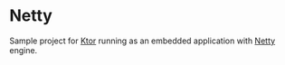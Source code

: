 # Netty

Sample project for [Ktor](http://ktor.io) running as an embedded application with 
[Netty](https://netty.io) engine.


